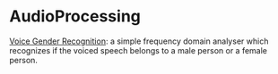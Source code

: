 # AudioProcessing

[Voice Gender Recognition](Voice%20Gender%20Recognition/):  a simple frequency domain analyser which recognizes if the voiced speech belongs to a male person or a female person.
